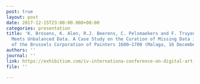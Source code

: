```yaml
---
post: true
layout: post
date: 2017-12-15T23:00:00.000+00:00
categories: presentation
title: 'K. Brosens, K. Alen, R.J. Beerens, C. Pelsmaekers and F. Truyen: Project Cornelia
  Meets Unbalanced Data. A Case Study on the Curation of Missing Data in the Registers
  of the Brussels Corporation of Painters 1600–1700 (Malaga, 16 December) '
authors: ''
journal: ''
link: https://exhibitium.com/iv-internationa-conference-on-digital-art-history-and-artistic-culture/?lang=en
file: ''

---
```

